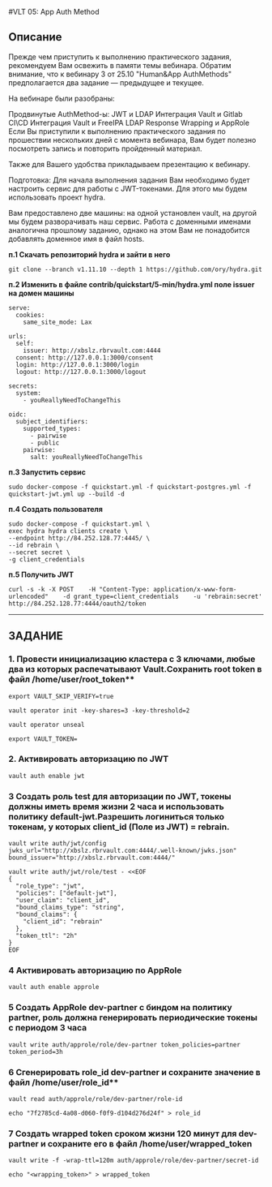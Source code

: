 
#VLT 05: App Auth Method
## Описание
Прежде чем приступить к выполнению практического задания, рекомендуем Вам освежить в памяти темы вебинара. Обратим внимание, что к вебинару 3 от 25.10 "Human&App AuthMethods" предполагается два задание — предыдущее и текущее.

На вебинаре были разобраны:

Продвинутые AuthMethod-ы: JWT и LDAP
Интеграция Vault и Gitlab CI\CD
Интеграция Vault и FreeIPA LDAP
Response Wrapping и AppRole
Если Вы приступили к выполнению практического задания по прошествии нескольких дней с момента вебинара, Вам будет полезно посмотреть запись и повторить пройденный материал.

Также для Вашего удобства прикладываем презентацию к вебинару.

Подготовка:
Для начала выполнения задания Вам необходимо будет настроить сервис для работы с JWT-токенами. Для этого мы будем использовать проект hydra.

Вам предоставлено две машины: на одной установлен vault, на другой мы будем разворачивать наш сервис. Работа с доменными именами аналогична прошлому заданию, однако на этом Вам не понадобится добавлять доменное имя в файл hosts.


**п.1 Скачать репозиторий hydra и зайти в него**

`git clone --branch v1.11.10 --depth 1 https://github.com/ory/hydra.git`

**п.2 Изменить в файле contrib/quickstart/5-min/hydra.yml поле issuer на домен машины**

```
serve:
  cookies:
    same_site_mode: Lax

urls:
  self:
    issuer: http://xbslz.rbrvault.com:4444
  consent: http://127.0.0.1:3000/consent
  login: http://127.0.0.1:3000/login
  logout: http://127.0.0.1:3000/logout

secrets:
  system:
    - youReallyNeedToChangeThis

oidc:
  subject_identifiers:
    supported_types:
      - pairwise
      - public
    pairwise:
      salt: youReallyNeedToChangeThis
```

**п.3 Запустить сервис**

`sudo docker-compose -f quickstart.yml -f quickstart-postgres.yml -f quickstart-jwt.yml up --build -d`


**п.4 Создать пользователя**

```
sudo docker-compose -f quickstart.yml \
exec hydra hydra clients create \
--endpoint http://84.252.128.77:4445/ \
--id rebrain \
--secret secret \
-g client_credentials
```

**п.5 Получить JWT**

```
curl -s -k -X POST    -H "Content-Type: application/x-www-form-urlencoded"    -d grant_type=client_credentials    -u 'rebrain:secret'    http://84.252.128.77:4444/oauth2/token
```

***

## ЗАДАНИЕ

### 1. Провести инициализацию кластера с 3 ключами, любые два из которых распечатывают Vault.Сохранить root token в файл /home/user/root_token**

`export VAULT_SKIP_VERIFY=true`

`vault operator init -key-shares=3 -key-threshold=2`

`vault operator unseal`

`export VAULT_TOKEN=`

### 2. Активировать авторизацию по JWT

`vault auth enable jwt`

### 3 Создать роль test для авторизации по JWT, токены должны иметь время жизни 2 часа и использовать политику default-jwt.Разрешить логиниться только токенам, у которых client_id (Поле из JWT) = rebrain.

`vault write auth/jwt/config jwks_url="http://xbslz.rbrvault.com:4444/.well-known/jwks.json" bound_issuer="http://xbslz.rbrvault.com:4444/"`

```
vault write auth/jwt/role/test - <<EOF
{
  "role_type": "jwt",
  "policies": ["default-jwt"],
  "user_claim": "client_id",
  "bound_claims_type": "string",
  "bound_claims": {
    "client_id": "rebrain"
  },
  "token_ttl": "2h"
}
EOF
```

### 4 Активировать авторизацию по AppRole

`vault auth enable approle`

### 5 Создать AppRole dev-partner с биндом на политику partner, роль должна генерировать периодические токены с периодом 3 часа

`vault write auth/approle/role/dev-partner token_policies=partner token_period=3h`

### 6 Сгенерировать role_id dev-partner и сохраните значение в файл /home/user/role_id**

`vault read auth/approle/role/dev-partner/role-id`

`echo "7f2785cd-4a08-d060-f0f9-d104d276d24f" > role_id`

### 7 Создать wrapped token сроком жизни 120 минут для dev-partner и сохраните его в файл /home/user/wrapped_token

`vault write -f -wrap-ttl=120m auth/approle/role/dev-partner/secret-id`

`echo "<wrapping_token>" > wrapped_token`

